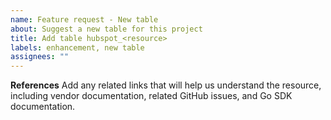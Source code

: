 ```yaml
---
name: Feature request - New table
about: Suggest a new table for this project
title: Add table hubspot_<resource>
labels: enhancement, new table
assignees: ""
---
```


**References**
Add any related links that will help us understand the resource, including vendor documentation, related GitHub issues, and Go SDK documentation.
